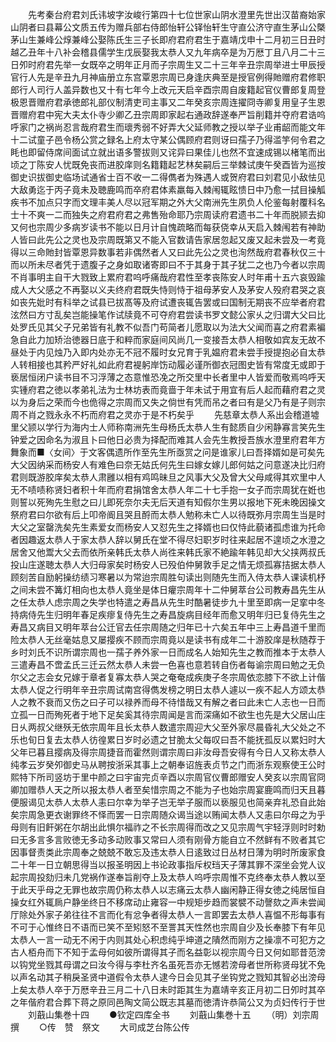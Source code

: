 <!-- { "loadSidebar": true } -->
　　先考秦台府君刘氏讳坡字汝峻行第四十七位世家山阴水澄里先世出汉苗裔始家山阴者曰县幕公文质五传为赠兵部右侍郎怡轩公铎怡轩生守直公济守直生茅山公槩茅山生兼峰公焞兼峰公娶陈氏生三子长即府君府君生于嘉靖戊申十二月初三日丑时越乙丑年十八补会稽县儒学生戊辰娶我太恭人又九年病卒是为万厯丁且八月二十三日夘时府君先举一女既卒之明年正月而子宗周生又二十三年辛丑宗周举进士甲辰授官行人先是辛丑九月神庙册立东宫覃恩宗周已身逢庆典至是授官例得貤赠府君修职郎行人司行人盖异数也又十有七年今上改元天启辛酉宗周自废籍起官仪曹郎复周登极恩晋赠府君承徳郎礼部仪制清吏司主事又二年癸亥宗周连擢冏寺卿复用皇子生恩晋赠府君中宪大夫太仆寺少卿乙丑宗周即家起右通政辞遂奉严旨削籍并夺府君诰呜呼家门之祸尚忍言哉府君生而瓌秀弱不好弄大父延师教之授以举子业甫龆而能文年十二试童子邑令杨公赏之録名上府太守某公偶顾府君则讶曰孺子乃得滥竽何令君之眊也即留侍席间面试立就出语多警拔则又诧异曰果佳儿也然不宜速成锡以楮笔而出顷之丁陈安人忧既免丧而进胶庠则名籍籍起艺林矣嗣后三举棘试庚午癸酉皆为巡按御史识拔御史临场试通省士百不收一二得儁者为殊遇人或贺府君曰刘君见小敌怯见大敌勇迄于丙子竟未及聴鹿鸣而卒府君体素羸每入棘闱辄眩愦日中乃愈一拭目操觚疾书不加点只字而文理丰美人尽以冠军期之外大父南洲先生夙负人伦鉴每射覆科名士十不爽一二而独失之府君府君之弗售殆命耶乃宗周读府君遗书二十年而脱颕去抑又何也宗周少多病岁读书不能以日月计自愧疏略而每获侥幸从天启入棘闱若有神助人皆曰此先公之灵也及宗周既第又不能入官数请告家居忽起又废又起未尝及一考竟得以三命貤封皆覃恩异数事若非偶然者人又曰此先公之灵也洵然哉府君春秋仅三十而以所未尽者凭于遗腹子之身如取诸寄即曰不于其身于其子犹二之也乃今者以宗周不肖事明主自干大戮致上累府君呜呼痛哉府君性至孝丧陈安人时年甫十五六哀毁踰成人大父感之不再娶以义夫终府君既失恃则恃于祖母茅安人及茅安人殁府君哭之哀如丧先妣时有科举之试县已拔髙等及府试遭丧辄告罢或曰国制无期丧不应举者府君泫然曰方寸乱矣岂能操笔作试牍竟不可夺府君尝读书罗文懿公家乆之归谓大父曰比处罗氏见其父子兄弟皆有礼教不似吾门苟简者儿愿取以为法大父闻而喜之府君素褊急自此力加矫治徳器日底于和粹而家庭间风尚几一变接吾太恭人相敬如宾友无故不昼处于内见烛乃入即内处亦无不冠不履时女兄育于乳媪府君未尝手授提抱必自太恭人转相接也其矜严好礼如此府君褆躬岸饬动履必谨所御衣冠图史皆有常度无或即于亵居恒闭户读书目不习浮薄之态意惟恐凂之所交里中长者里中人皆爱而敬焉呜呼天实锺府君之徳以孝弟礼法为士林坊表而竟啬于年未试于用宜有后人起而藉府君之灵以为身后之荣而今也佹得之宗周而又失之倘世有凭而吊之者曰有是父乃有是子则宗周不肖之戮永永不朽而府君之灵亦于是不朽矣乎
　　先慈章太恭人系出会稽道墟里父颕以学行为海内士人师称南洲先生母杨氏太恭人生有懿质自少闲静寡言笑先生钟爱之因命名为淑且卜曰他日必贵为择配而难其人会先生教授吾族水澄里府君年方舞象而■〈女间〉于文客偶遗所作至先生所亟赏之问是谁家儿曰吾择婿如是可矣先大父因纳采而杨安人有难色曰奈无姑氏何先生曰嫁女嫁儿郎何姑之问意遂决比归府君则既游胶庠矣太恭人肃雝以相有鸡鸣昧旦之风事大父及曾大父母咸得其欢里中人无不啧啧称贤妇者积十年而府君捐馆舍太恭人年二十七手抱一女子而宗周犹在姙也则誓以死殉先生慰之曰儿即死奈尔夫无后天道有知假尔生男以报地下死未晚因操文祭府君曰尔欲有后上叩帝阍且哭且酹而太恭人勉称未亡人以待既弥月宗周生当是时大父之室罄洗矣先生素爱女而杨安人又怼先生之择婿也曰仅恃此藐诸孤虑谁为托命者因趣返太恭人于家太恭人辞以舅氏在堂不得尽妇职岁时往来起居不遑顷之水澄之居舍又他鬻大父去而依所亲韩氏太恭人尚徃来韩氏家不絶踰年韩见却大父挟两叔氏投山庄遂聴太恭人大归母家矣时杨安人已殁伯仲舅敦手足之情无烦孤寡拮据太恭人顾刻苦自励躬操纺绩习寒暑以为常迨宗周胜句读出则随先生而入侍太恭人课读机杼之间未尝不篝灯相向也太恭人竟坐是体日癯宗周年十二仲舅萃台公司教寿昌先生从之任太恭人虑宗周之失学也特遣之寿昌从先生时酷暑徒步九十里至即病一足挛中冬持病侍先生归明年春足疾瘳复侍先生之寿昌旋病目经年而愈又明年归已复侍先生之寿昌又病目又明年萃台公迁官去任宗周随之归年已十六矣五年中三上寿昌道千里而险太恭人无丝毫姑息又屡撄疾不顾而宗周竟以是读书有成年二十游胶庠是秋随荐于乡时刘氏不识所谓宗周也一孺子养外家一日而成名人始知先生之教而推本于太恭人三遣寿昌不啻孟氏三迁云然太恭人未尝一色喜也意若转自伤者每谕宗周曰勉之无负尔父之志会女兄嫁于章者复寡太恭人哭之奄奄成疾庚子冬宗周依恋膝下不欲上计偕太恭人促之行明年辛丑宗周试南宫得儁发榜之明日太恭人遽以一疾不起人方颂太恭人之教不衰而又伤之曰子可以禄养而母不待惜哉又有解之者曰此未亡人志也一日而立孤一日而殉死者于地下足矣奚其待宗周闻是言而深痛如不欲生也先是大父居山庄日乆两叔父继殀无依宗周年且长太恭人数遣宗周迎大父至外家尽晨昏礼大父处之不乐也旬日复去太恭人彷徨累日岁时必遗之甘脆太父每叹曰吾不能抚孤反以累妇时大父年已暮且撄病及得宗周捷音而霍然则谓宗周曰非汝母吾安得有今日人又称太恭人纯孝云岁癸夘御史马从聘按浙采其事上之朝奉诏旌表贞节之门而浙东观察使王公时熙特下所司竖坊于里中颜之曰宇宙完贞辛酉以宗周官仪曹郎赠安人癸亥以宗周官冏卿加赠恭人天之所以报太恭人者至矣惜宗周之不能为子也始宗周宴鹿鸣而归天且暮便服谒见太恭人太恭人恚曰尔幸为举子岂无举子服而以亵服见也简亲弃礼恐自此始矣宗周急更衣谢罪终不怿而罢一日宗周随众谒当途以贿闻太恭人又恚曰尔母之为乎母则有旧飦粥在尔胡出此惧尔福祚之不长宗周得而改之又见宗周气宇轻浮则时时勅曰无多言多言败徳无多动多动败事又常曰人须有刚骨方能自立不然鲜有不败者其它因事督责类此宗周奉之兢兢不敢忘及违太恭人日逺致过日丛材日薄为明时所废家食二十年一日立朝思得当以报圣明因上书论政事指斥权珰天子薄其罪不深坐会党人议起宗周投劾归未几党祸作遂奉旨削夺上及太恭人呜呼宗周惟不克终奉太恭人教以至于此天乎母之无罪也故宗周仍称太恭人以志痛云太恭人幽闲静正得女徳之纯居恒自操女红外辄扄户静坐终日不移席动止雍容一中规矩步趋而裳襞不动謦欬之声未尝闻厅除处外家子弟往往不言而化有忿争者得太恭人一言即罢去太恭人喜愠不形每事有不可于心惟终日不语而已笑不至矧怒不至詈其天性然也宗周自少及长奉膝下有年见太恭人一言一动无不闲于内则其处心积虑纯乎坤道之隤然而刚方之操凛不可犯方之古人栢舟而下不知于孟母何如彼所谓得其子而名益彰以视宗周今日又何如耶昔范滂以钩党坐戮其母谓之曰汝今得与李杜齐名虽死吾亦无憾若滂母者世所称贤母犹不免以声名动其子稍戾圣贤中道假令太恭人逮今日会见其子坐钩党之戮知其智必出滂母上矣太恭人卒于万厯辛丑三月二十八日未时距其生为嘉靖辛亥正月初二日夘时其卒之年偕府君合葬下蒋之原同邑陶文简公既志其墓而徳清许恭简公又为贞妇传行于世
　　刘蕺山集巻十四
　　●钦定四库全书
　　刘蕺山集巻十五
　　（明）刘宗周 撰
　　○传　赞　祭文
　　大司成芝台陈公传
